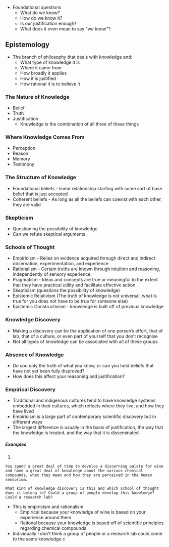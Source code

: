 - Foundational questions
	- What do we know?
	- How do we know it?
	- Is our justification enough?
	- What does it even mean to say "we know"?

## Epistemology
- The branch of philosophy that deals with knowledge and:
	- What type of knowledge it is
	- Where it came from
	- How broadly it applies
	- How it is justified
	- How rational it is to believe it

### The Nature of Knowledge
- Belief
- Truth
- Justification
	- Knowledge is the combination of all three of these things

### Where Knowledge Comes From
- Perception
- Reason
- Memory
- Testimony

### The Structure of Knowledge
- Foundational beliefs - linear relationship starting with some sort of base belief that is just accepted
- Coherent beliefs - As long as all the beliefs can coexist with each other, they are valid

### Skepticism
- Questioning the possibility of knowledge
- Can we refute skeptical arguments

### Schools of Thought
- Empiricism - Relies on evidence acquired through direct and indirect observation, experimentation, and experience
- Rationalism - Certain truths are known through intuition and reasoning, independently of sensory experience.
- Pragmatism - Ideas and concepts are true or meaningful to the extent that they have practical utility and facilitate effective action
- Skepticism (questions the possibility of knowledge)
- Epistemic Relativism (The truth of knowledge is not universal, what is true for you does not have to be true for someone else)
- Epistemic Constructivism - knowledge is built off of previous knowledge

### Knowledge Discovery
- Making a discovery can be the application of one person’s effort, that of lab, that of a culture, or even part of yourself that you don’t recognise
- Not all types of knowledge can be associated with all of these groups

### Absence of Knowledge
- Do you only the truth of what you know, or can you hold beliefs that have not yet been fully disproved?
- How does this affect your reasoning and justification?

### Empirical Discovery
- Traditional and indigenous cultures tend to have knowledge systems embedded in their cultures, which reflects where they live, and how they have lived
- Empiricism is a large part of contemporary scientific discovery but in different ways
- The largest difference is usually in the basis of justification, the way that the knowledge is treated, and the way that it is disseminated

##### Examples

1. 
```
You spend a great deal of time to develop a discerning palate for wine and have a great deal of knowledge about the various chemical compounds, what they mean and how they are perceived in the human sensorium.

What kind of knowledge discovery is this and which school of thought does it belong to? Could a group of people develop this knowledge? Could a research lab?
```

- This is empiricism and rationalism
	- Empirical because your knowledge of wine is based on your experience around them
	- Rational because your knowledge is based off of scientific principles regarding chemical compounds
- Individually I don't think a group of people or a research lab could come to the same knowledge c